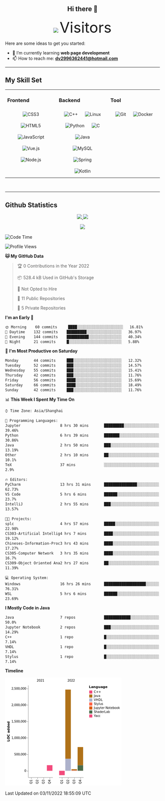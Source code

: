 <div align="center">
	<h2>Hi there 👋</h2>
	<img width=40% src="https://profile-counter.glitch.me/ZephyrusZhang/count.svg"/>
    <font size=9>Visitors</font>
</div>

Here are some ideas to get you started:

- 🌱 I’m currently learning **web page development**
- 📫 How to reach me: **dv2996362441@hotmail.com**

---

## My Skill Set  
<table><tr><td valign="top" width="33%">



### Frontend  
<div align="center">  
<img style="margin: 10px" src="https://profilinator.rishav.dev/skills-assets/css3-original-wordmark.svg" alt="CSS3" height="50" />  
<img style="margin: 10px" src="https://profilinator.rishav.dev/skills-assets/html5-original-wordmark.svg" alt="HTML5" height="50" />  
<img style="margin: 10px" src="https://profilinator.rishav.dev/skills-assets/javascript-original.svg" alt="JavaScript" height="50" />  
<img style="margin: 10px" src="https://profilinator.rishav.dev/skills-assets/vuejs-original-wordmark.svg" alt="Vue.js" height="50" />  
<img style="margin: 10px" src="https://profilinator.rishav.dev/skills-assets/nodejs-original-wordmark.svg" alt="Node.js" height="50" />  
</div>

</td><td valign="top" width="33%">



### Backend  
<div align="center">  
<img style="margin: 10px" src="https://profilinator.rishav.dev/skills-assets/cplusplus-original.svg" alt="C++" height="50" />  
<img style="margin: 10px" src="https://profilinator.rishav.dev/skills-assets/linux-original.svg" alt="Linux" height="50" />  
<img style="margin: 10px" src="https://profilinator.rishav.dev/skills-assets/python-original.svg" alt="Python" height="50" />  
<img style="margin: 10px" src="https://profilinator.rishav.dev/skills-assets/c-original.svg" alt="C" height="50" />  
<img style="margin: 10px" src="https://profilinator.rishav.dev/skills-assets/java-original-wordmark.svg" alt="Java" height="50" />  
<img style="margin: 10px" src="https://profilinator.rishav.dev/skills-assets/mysql-original-wordmark.svg" alt="MySQL" height="50" />  
<img style="margin: 10px" src="https://profilinator.rishav.dev/skills-assets/springio-icon.svg" alt="Spring" height="50" />  
<img style="margin: 10px" src="https://profilinator.rishav.dev/skills-assets/kotlinlang-icon.svg" alt="Kotlin" height="50" />  
</div>

</td><td valign="top" width="33%">



### Tool

<div align="center">  
<img style="margin: 10px" src="https://profilinator.rishav.dev/skills-assets/git-scm-icon.svg" alt="Git" height="50" />  
<img style="margin: 10px" src="https://profilinator.rishav.dev/skills-assets/docker-original-wordmark.svg" alt="Docker" height="50" />  
</div>

</td></tr></table>  

<br/>

---

## Github Statistics

<p align="center">
  <a href="https://github.com/ZephyrusZhang">
  <img width="52.5%" src="https://github-readme-stats.vercel.app/api?username=ZephyrusZhang&show_icons=true&bg_color=0,ea6161,ffc64d,fffc4d,52fa5a&theme=graywhite&hide_border=true" />
    <img width="44.5%" src="https://github-readme-stats.vercel.app/api/top-langs?username=ZephyrusZhang&show_icons=true&locale=en&layout=compact&bg_color=0,52fa5a,4dfcff,c64dff&theme=graywhite" />
  </a>
</p>
<p align="center">
  <a href="https://github.com/ZephyrusZhang">
  <img src="https://activity-graph.herokuapp.com/graph?username=ZephyrusZhang&theme=redical"/>
  </a>
</p>


<!--START_SECTION:waka-->
![Code Time](http://img.shields.io/badge/Code%20Time-262%20hrs%2024%20mins-blue)

![Profile Views](http://img.shields.io/badge/Profile%20Views-5-blue)

**🐱 My GitHub Data** 

> 🏆 0 Contributions in the Year 2022
 > 
> 📦 528.4 kB Used in GitHub's Storage 
 > 
> 🚫 Not Opted to Hire
 > 
> 📜 11 Public Repositories 
 > 
> 🔑 5 Private Repositories  
 > 
**I'm an Early 🐤** 

```text
🌞 Morning    60 commits     ████░░░░░░░░░░░░░░░░░░░░░   16.81% 
🌆 Daytime    132 commits    █████████░░░░░░░░░░░░░░░░   36.97% 
🌃 Evening    144 commits    ██████████░░░░░░░░░░░░░░░   40.34% 
🌙 Night      21 commits     █░░░░░░░░░░░░░░░░░░░░░░░░   5.88%

```
📅 **I'm Most Productive on Saturday** 

```text
Monday       44 commits     ███░░░░░░░░░░░░░░░░░░░░░░   12.32% 
Tuesday      52 commits     ███░░░░░░░░░░░░░░░░░░░░░░   14.57% 
Wednesday    55 commits     ███░░░░░░░░░░░░░░░░░░░░░░   15.41% 
Thursday     42 commits     ███░░░░░░░░░░░░░░░░░░░░░░   11.76% 
Friday       56 commits     ████░░░░░░░░░░░░░░░░░░░░░   15.69% 
Saturday     66 commits     ████░░░░░░░░░░░░░░░░░░░░░   18.49% 
Sunday       42 commits     ███░░░░░░░░░░░░░░░░░░░░░░   11.76%

```


📊 **This Week I Spent My Time On** 

```text
⌚︎ Time Zone: Asia/Shanghai

💬 Programming Languages: 
Jupyter                  8 hrs 30 mins       █████████░░░░░░░░░░░░░░░░   39.46% 
Python                   6 hrs 39 mins       ███████░░░░░░░░░░░░░░░░░░   30.86% 
Java                     2 hrs 50 mins       ███░░░░░░░░░░░░░░░░░░░░░░   13.19% 
Other                    2 hrs 10 mins       ██░░░░░░░░░░░░░░░░░░░░░░░   10.1% 
TeX                      37 mins             ░░░░░░░░░░░░░░░░░░░░░░░░░   2.9%

🔥 Editors: 
PyCharm                  13 hrs 31 mins      ███████████████░░░░░░░░░░   62.73% 
VS Code                  5 hrs 6 mins        ██████░░░░░░░░░░░░░░░░░░░   23.7% 
IntelliJ                 2 hrs 55 mins       ███░░░░░░░░░░░░░░░░░░░░░░   13.57%

🐱‍💻 Projects: 
splc                     4 hrs 57 mins       █████░░░░░░░░░░░░░░░░░░░░   22.98% 
CS303-Artificial Intellig4 hrs 7 mins        ████░░░░░░░░░░░░░░░░░░░░░   19.12% 
Chineses-Information-Proc3 hrs 43 mins       ████░░░░░░░░░░░░░░░░░░░░░   17.27% 
CS305-Computer Network   3 hrs 35 mins       ████░░░░░░░░░░░░░░░░░░░░░   16.7% 
CS309-Object Oriented Ana2 hrs 27 mins       ██░░░░░░░░░░░░░░░░░░░░░░░   11.39%

💻 Operating System: 
Windows                  16 hrs 26 mins      ███████████████████░░░░░░   76.31% 
WSL                      5 hrs 6 mins        ██████░░░░░░░░░░░░░░░░░░░   23.69%

```

**I Mostly Code in Java** 

```text
Java                     7 repos             ████████████░░░░░░░░░░░░░   50.0% 
Jupyter Notebook         2 repos             ███░░░░░░░░░░░░░░░░░░░░░░   14.29% 
C++                      1 repo              █░░░░░░░░░░░░░░░░░░░░░░░░   7.14% 
VHDL                     1 repo              █░░░░░░░░░░░░░░░░░░░░░░░░   7.14% 
Stylus                   1 repo              █░░░░░░░░░░░░░░░░░░░░░░░░   7.14%

```


**Timeline**

![Chart not found](https://raw.githubusercontent.com/ZephyrusZhang/ZephyrusZhang/main/charts/bar_graph.png) 


 Last Updated on 03/11/2022 18:55:09 UTC
<!--END_SECTION:waka-->

